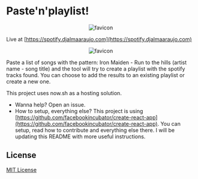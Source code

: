 # Paste'n'playlist!

<p align="center"><img src="https://image.ibb.co/kvvpB5/favicon.jpg" alt="favicon" border="0"></p>

Live at [https://spotify.djalmaaraujo.com](https://spotify.djalmaaraujo.com)

<p align="center"><img src="http://g.recordit.co/MZkQYXvs1Y.gif" alt="favicon" border="0"></p>

Paste a list of songs with the pattern: Iron Maiden - Run to the hills (artist name - song title) and the tool will try to create a playlist with the spotify tracks found. You can choose to add the results to an existing playlist or create a new one.

This project uses now.sh as a hosting solution.

- Wanna help? Open an issue.
- How to setup, everything else? This project is using [https://github.com/facebookincubator/create-react-app](https://github.com/facebookincubator/create-react-app). You can setup, read how to contribute and everything else there. I will be updating this README with more useful instructions.

## License

[MIT License](http://djalmaaraujo.mit-license.org/)
